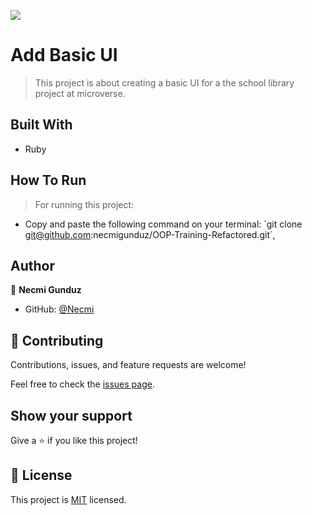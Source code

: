 ![](https://img.shields.io/badge/Microverse-blueviolet)

# Add Basic UI

> This project is about creating a basic UI for a the school library project at microverse.

## Built With

- Ruby

## How To Run

> For running this project:
- Copy and paste the following command on your terminal: ´git clone git@github.com:necmigunduz/OOP-Training-Refactored.git´,


## Author

👤 **Necmi Gunduz**

- GitHub: [@Necmi](https://github.com/necmigunduz)

## 🤝 Contributing

Contributions, issues, and feature requests are welcome!

Feel free to check the [issues page](../../issues/).

## Show your support

Give a ⭐️ if you like this project!

## 📝 License

This project is [MIT](./MIT.md) licensed.

